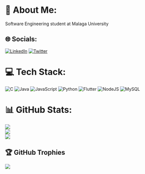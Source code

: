 # 💫 About Me:
Software Engineering student at Malaga University 


## 🌐 Socials:
[![LinkedIn](https://img.shields.io/badge/LinkedIn-%230077B5.svg?logo=linkedin&style=flat-square&logoColor=white)](https://linkedin.com/in/jorgeroma) [![Twitter](https://img.shields.io/badge/Twitter-%231DA1F2.svg?logo=Twitter&style=flat-square&logoColor=white)](https://twitter.com/jorge_ro_ma) 

# 💻 Tech Stack:
![C](https://img.shields.io/badge/c-%2300599C.svg?style=for-the-badge&logo=c&logoColor=white) ![Java](https://img.shields.io/badge/java-%23ED8B00.svg?style=for-the-badge&logo=openjdk&logoColor=white) ![JavaScript](https://img.shields.io/badge/javascript-%23323330.svg?style=for-the-badge&logo=javascript&logoColor=%23F7DF1E) ![Python](https://img.shields.io/badge/python-3670A0?style=for-the-badge&logo=python&logoColor=ffdd54) ![Flutter](https://img.shields.io/badge/Flutter-%2302569B.svg?style=for-the-badge&logo=Flutter&logoColor=white) ![NodeJS](https://img.shields.io/badge/node.js-6DA55F?style=for-the-badge&logo=node.js&logoColor=white) ![MySQL](https://img.shields.io/badge/mysql-%2300000f.svg?style=for-the-badge&logo=mysql&logoColor=white)
# 📊 GitHub Stats:
![](https://github-readme-stats.vercel.app/api?username=jorgeroma&theme=default&hide_border=false&include_all_commits=false&count_private=true)<br/>
![](https://github-readme-streak-stats.herokuapp.com/?user=jorgeroma&theme=default&hide_border=false)<br/>
![](https://github-readme-stats.vercel.app/api/top-langs/?username=jorgeroma&theme=default&hide_border=false&include_all_commits=false&count_private=true&layout=compact)

## 🏆 GitHub Trophies
![](https://github-profile-trophy.vercel.app/?username=jorgeroma&theme=flat&no-frame=true&no-bg=false&margin-w=4)

<!-- Proudly created with GPRM ( https://gprm.itsvg.in ) -->
